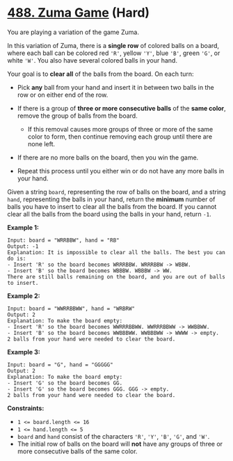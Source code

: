 # [488. Zuma Game][link] (Hard)

[link]: https://leetcode.com/problems/zuma-game/

You are playing a variation of the game Zuma.

In this variation of Zuma, there is a **single row** of colored balls on a board, where each ball
can be colored red `'R'`, yellow `'Y'`, blue `'B'`, green `'G'`, or white `'W'`. You also have
several colored balls in your hand.

Your goal is to **clear all** of the balls from the board. On each turn:

- Pick **any** ball from your hand and insert it in between two balls in the row or on either end of
the row.
- If there is a group of **three or more consecutive balls** of the **same color**, remove the group
of balls from the board.

  - If this removal causes more groups of three or more of the same color to form, then continue
removing each group until there are none left.
- If there are no more balls on the board, then you win the game.
- Repeat this process until you either win or do not have any more balls in your hand.

Given a string `board`, representing the row of balls on the board, and a string `hand`,
representing the balls in your hand, return the **minimum** number of balls you have to insert to
clear all the balls from the board. If you cannot clear all the balls from the board using the balls
in your hand, return  `-1`.

**Example 1:**

```
Input: board = "WRRBBW", hand = "RB"
Output: -1
Explanation: It is impossible to clear all the balls. The best you can do is:
- Insert 'R' so the board becomes WRRRBBW. WRRRBBW -> WBBW.
- Insert 'B' so the board becomes WBBBW. WBBBW -> WW.
There are still balls remaining on the board, and you are out of balls to insert.
```

**Example 2:**

```
Input: board = "WWRRBBWW", hand = "WRBRW"
Output: 2
Explanation: To make the board empty:
- Insert 'R' so the board becomes WWRRRBBWW. WWRRRBBWW -> WWBBWW.
- Insert 'B' so the board becomes WWBBBWW. WWBBBWW -> WWWW -> empty.
2 balls from your hand were needed to clear the board.
```

**Example 3:**

```
Input: board = "G", hand = "GGGGG"
Output: 2
Explanation: To make the board empty:
- Insert 'G' so the board becomes GG.
- Insert 'G' so the board becomes GGG. GGG -> empty.
2 balls from your hand were needed to clear the board.
```

**Constraints:**

- `1 <= board.length <= 16`
- `1 <= hand.length <= 5`
- `board` and `hand` consist of the characters `'R'`, `'Y'`, `'B'`, `'G'`, and `'W'`.
- The initial row of balls on the board will **not** have any groups of three or more consecutive
balls of the same color.
